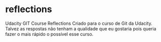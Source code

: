 # reflections
Udacity GIT Course Reflections
Criado para o curso de Git da Udacity. Talvez as respostas não tenham a qualidade que eu gostaria pois queria fazer o mais rápido o possível esse curso.

